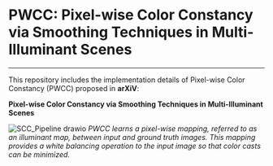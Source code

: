 # PWCC: Pixel-wise Color Constancy via Smoothing Techniques in Multi-Illuminant Scenes
---

This repository includes the implementation details of Pixel-wise Color Constancy (PWCC) proposed in **arXiV**:

**Pixel-wise Color Constancy via Smoothing Techniques in Multi-Illuminant Scenes**

![SCC_Pipeline drawio](https://github.com/CemEntok/PWCC/assets/97525722/229b1426-ca18-45af-b333-4bb16f748760)
*PWCC learns a pixel-wise mapping, referred to as an illuminant map, between input and ground truth images. This mapping provides a white balancing operation to the input image so that color casts can be minimized.*
